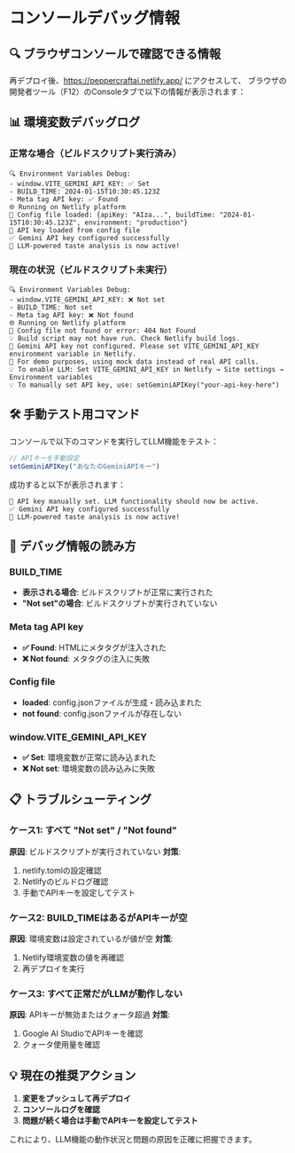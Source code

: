 # コンソールデバッグ情報

## 🔍 ブラウザコンソールで確認できる情報

再デプロイ後、https://peppercraftai.netlify.app/ にアクセスして、
ブラウザの開発者ツール（F12）のConsoleタブで以下の情報が表示されます：

## 📊 環境変数デバッグログ

### 正常な場合（ビルドスクリプト実行済み）
```
🔍 Environment Variables Debug:
- window.VITE_GEMINI_API_KEY: ✅ Set
- BUILD_TIME: 2024-01-15T10:30:45.123Z
- Meta tag API key: ✅ Found
🌐 Running on Netlify platform
📄 Config file loaded: {apiKey: "AIza...", buildTime: "2024-01-15T10:30:45.123Z", environment: "production"}
🔑 API key loaded from config file
✅ Gemini API key configured successfully
🤖 LLM-powered taste analysis is now active!
```

### 現在の状況（ビルドスクリプト未実行）
```
🔍 Environment Variables Debug:
- window.VITE_GEMINI_API_KEY: ❌ Not set
- BUILD_TIME: Not set
- Meta tag API key: ❌ Not found
🌐 Running on Netlify platform
📄 Config file not found or error: 404 Not Found
💡 Build script may not have run. Check Netlify build logs.
🔑 Gemini API key not configured. Please set VITE_GEMINI_API_KEY environment variable in Netlify.
📝 For demo purposes, using mock data instead of real API calls.
💡 To enable LLM: Set VITE_GEMINI_API_KEY in Netlify → Site settings → Environment variables
💡 To manually set API key, use: setGeminiAPIKey("your-api-key-here")
```

## 🛠️ 手動テスト用コマンド

コンソールで以下のコマンドを実行してLLM機能をテスト：

```javascript
// APIキーを手動設定
setGeminiAPIKey("あなたのGeminiAPIキー")
```

成功すると以下が表示されます：
```
🔑 API key manually set. LLM functionality should now be active.
✅ Gemini API key configured successfully
🤖 LLM-powered taste analysis is now active!
```

## 🔧 デバッグ情報の読み方

### BUILD_TIME
- **表示される場合**: ビルドスクリプトが正常に実行された
- **"Not set"の場合**: ビルドスクリプトが実行されていない

### Meta tag API key
- **✅ Found**: HTMLにメタタグが注入された
- **❌ Not found**: メタタグの注入に失敗

### Config file
- **loaded**: config.jsonファイルが生成・読み込まれた
- **not found**: config.jsonファイルが存在しない

### window.VITE_GEMINI_API_KEY
- **✅ Set**: 環境変数が正常に読み込まれた
- **❌ Not set**: 環境変数の読み込みに失敗

## 📋 トラブルシューティング

### ケース1: すべて "Not set" / "Not found"
**原因**: ビルドスクリプトが実行されていない
**対策**: 
1. netlify.tomlの設定確認
2. Netlifyのビルドログ確認
3. 手動でAPIキーを設定してテスト

### ケース2: BUILD_TIMEはあるがAPIキーが空
**原因**: 環境変数は設定されているが値が空
**対策**: 
1. Netlify環境変数の値を再確認
2. 再デプロイを実行

### ケース3: すべて正常だがLLMが動作しない
**原因**: APIキーが無効またはクォータ超過
**対策**: 
1. Google AI StudioでAPIキーを確認
2. クォータ使用量を確認

## 💡 現在の推奨アクション

1. **変更をプッシュして再デプロイ**
2. **コンソールログを確認**
3. **問題が続く場合は手動でAPIキーを設定してテスト**

これにより、LLM機能の動作状況と問題の原因を正確に把握できます。
